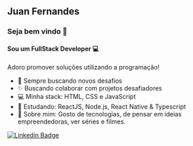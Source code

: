 ## Juan Fernandes
### Seja bem vindo 👋

#### Sou um FullStack Developer 💻<br/>
Adoro promover soluções utilizando a programação!<br/>

- 🚀   Sempre buscando novos desafios<br/>
- ✨   Buscando colaborar com projetos desafiadores<br/>
- 💻   Minha stack: HTML, CSS e JavaScript<br/>
- 📘   Estudando: ReactJS, Node.js, React Native & Typescript<br/>
- 💬   Sobre mim: Gosto de tecnologias, de pensar em ideias empreendedoras, ver séries e filmes.

[![Linkedin Badge](https://img.shields.io/badge/-Juan-blue?style=flat-square&logo=Linkedin&logoColor=white&link=https://www.linkedin.com/in/juan-fernandes-7985a6202/)](https://www.linkedin.com/in/juan-fernandes-7985a6202/)
